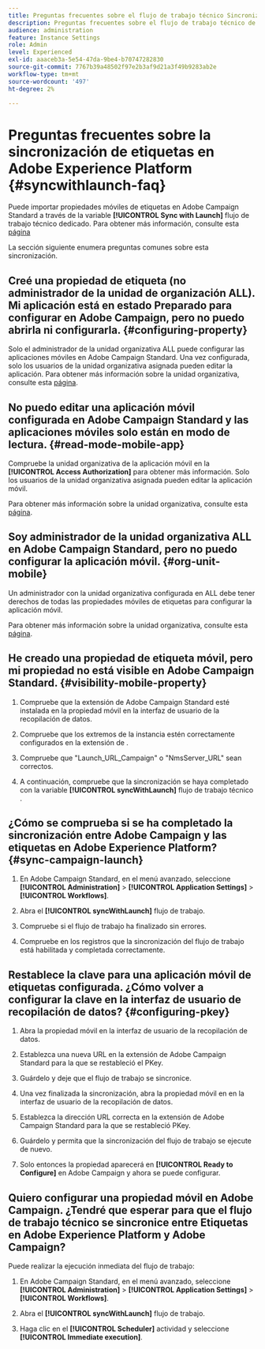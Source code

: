 ```yaml
---
title: Preguntas frecuentes sobre el flujo de trabajo técnico Sincronización con Launch
description: Preguntas frecuentes sobre el flujo de trabajo técnico de Adobe Launch
audience: administration
feature: Instance Settings
role: Admin
level: Experienced
exl-id: aaaceb3a-5e54-47da-9be4-b70747282830
source-git-commit: 7767b39a48502f97e2b3af9d21a3f49b9283ab2e
workflow-type: tm+mt
source-wordcount: '497'
ht-degree: 2%

---
```


# Preguntas frecuentes sobre la sincronización de etiquetas en Adobe Experience Platform {#syncwithlaunch-faq}

Puede importar propiedades móviles de etiquetas en Adobe Campaign Standard a través de la variable **[!UICONTROL Sync with Launch]** flujo de trabajo técnico dedicado. Para obtener más información, consulte esta [página](../../administration/using/technical-workflows.md)

La sección siguiente enumera preguntas comunes sobre esta sincronización.

## Creé una propiedad de etiqueta (no administrador de la unidad de organización ALL). Mi aplicación está en estado Preparado para configurar en Adobe Campaign, pero no puedo abrirla ni configurarla. {#configuring-property}

Solo el administrador de la unidad organizativa ALL puede configurar las aplicaciones móviles en Adobe Campaign Standard. Una vez configurada, solo los usuarios de la unidad organizativa asignada pueden editar la aplicación. Para obtener más información sobre la unidad organizativa, consulte esta [página](../../administration/using/organizational-units.md).

## No puedo editar una aplicación móvil configurada en Adobe Campaign Standard y las aplicaciones móviles solo están en modo de lectura. {#read-mode-mobile-app}

Compruebe la unidad organizativa de la aplicación móvil en la **[!UICONTROL Access Authorization]** para obtener más información. Solo los usuarios de la unidad organizativa asignada pueden editar la aplicación móvil.

Para obtener más información sobre la unidad organizativa, consulte esta [página](../../administration/using/organizational-units.md).

## Soy administrador de la unidad organizativa ALL en Adobe Campaign Standard, pero no puedo configurar la aplicación móvil. {#org-unit-mobile}

Un administrador con la unidad organizativa configurada en ALL debe tener derechos de todas las propiedades móviles de etiquetas para configurar la aplicación móvil.

Para obtener más información sobre la unidad organizativa, consulte esta [página](../../administration/using/organizational-units.md).

## He creado una propiedad de etiqueta móvil, pero mi propiedad no está visible en Adobe Campaign Standard. {#visibility-mobile-property}

1. Compruebe que la extensión de Adobe Campaign Standard esté instalada en la propiedad móvil en la interfaz de usuario de la recopilación de datos.

1. Compruebe que los extremos de la instancia estén correctamente configurados en la extensión de .

1. Compruebe que &quot;Launch_URL_Campaign&quot; o &quot;NmsServer_URL&quot; sean correctos.

1. A continuación, compruebe que la sincronización se haya completado con la variable **[!UICONTROL syncWithLaunch]** flujo de trabajo técnico .

## ¿Cómo se comprueba si se ha completado la sincronización entre Adobe Campaign y las etiquetas en Adobe Experience Platform? {#sync-campaign-launch}

1. En Adobe Campaign Standard, en el menú avanzado, seleccione **[!UICONTROL Administration]** > **[!UICONTROL Application Settings]** > **[!UICONTROL Workflows]**.

1. Abra el **[!UICONTROL syncWithLaunch]** flujo de trabajo.

1. Compruebe si el flujo de trabajo ha finalizado sin errores.

1. Compruebe en los registros que la sincronización del flujo de trabajo está habilitada y completada correctamente.

## Restablece la clave para una aplicación móvil de etiquetas configurada. ¿Cómo volver a configurar la clave en la interfaz de usuario de recopilación de datos? {#configuring-pkey}

1. Abra la propiedad móvil en la interfaz de usuario de la recopilación de datos.

1. Establezca una nueva URL en la extensión de Adobe Campaign Standard para la que se restableció el PKey.

1. Guárdelo y deje que el flujo de trabajo se sincronice.

1. Una vez finalizada la sincronización, abra la propiedad móvil en en la interfaz de usuario de la recopilación de datos.

1. Establezca la dirección URL correcta en la extensión de Adobe Campaign Standard para la que se restableció PKey.

1. Guárdelo y permita que la sincronización del flujo de trabajo se ejecute de nuevo.

1. Solo entonces la propiedad aparecerá en **[!UICONTROL Ready to Configure]** en Adobe Campaign y ahora se puede configurar.

## Quiero configurar una propiedad móvil en Adobe Campaign. ¿Tendré que esperar para que el flujo de trabajo técnico se sincronice entre Etiquetas en Adobe Experience Platform y Adobe Campaign?

Puede realizar la ejecución inmediata del flujo de trabajo:

1. En Adobe Campaign Standard, en el menú avanzado, seleccione **[!UICONTROL Administration]** > **[!UICONTROL Application Settings]** > **[!UICONTROL Workflows]**.

1. Abra el **[!UICONTROL syncWithLaunch]** flujo de trabajo.

1. Haga clic en el **[!UICONTROL Scheduler]** actividad y seleccione **[!UICONTROL Immediate execution]**.
